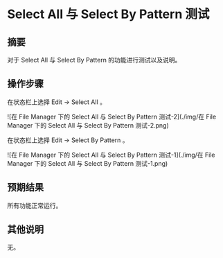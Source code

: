 # Select All 与 Select By Pattern 测试

## 摘要

对于 Select All 与 Select By Pattern 的功能进行测试以及说明。

## 操作步骤

在状态栏上选择 Edit -> Select All 。

![在 File Manager 下的 Select All 与 Select By Pattern 测试-2](./img/在 File Manager 下的 Select All 与 Select By Pattern 测试-2.png)

在状态栏上选择 Edit -> Select By Pattern 。

![在 File Manager 下的 Select All 与 Select By Pattern 测试-1](./img/在 File Manager 下的 Select All 与 Select By Pattern 测试-1.png)

## 预期结果

所有功能正常运行。

## 其他说明

无。

